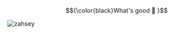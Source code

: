 
$${\color{black}What's good 👋 }$$ 

<p align="left"> <img src="https://komarev.com/ghpvc/?username=zahsey&label=Views%20&color=454545&style=flat" alt="zahsey" /> </p>

